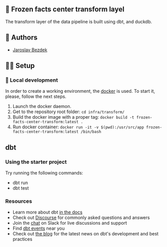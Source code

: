 ## :rocket: Frozen facts center transform layel

The transform layer of the data pipeline is built using dbt, and duckdb.

## :pencil: Authors

- [Jaroslav Bezdek](https://www.github.com/jardabezdek)

## :construction_worker_man: Setup

### :wrench: Local development

In order to create a working environment, the [docker](https://www.docker.com/)
is used. To start it, please, follow the next steps.

1. Launch the docker daemon.
1. Get to the repository root folder: `cd infra/transform/`
1. Build the docker image with a proper tag: `docker build -t frozen-facts-center-transform:latest .`
1. Run docker container: `docker run -it -v $(pwd):/usr/src/app frozen-facts-center-transform:latest /bin/bash`

## dbt

### Using the starter project

Try running the following commands:

- dbt run
- dbt test

### Resources

- Learn more about dbt [in the docs](https://docs.getdbt.com/docs/introduction)
- Check out [Discourse](https://discourse.getdbt.com/) for commonly asked questions and answers
- Join the [chat](https://community.getdbt.com/) on Slack for live discussions and support
- Find [dbt events](https://events.getdbt.com) near you
- Check out [the blog](https://blog.getdbt.com/) for the latest news on dbt's development and best practices

